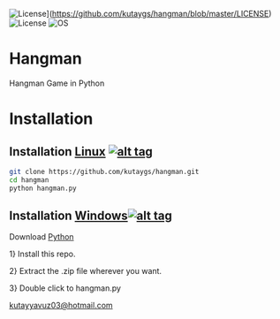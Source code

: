 ![License](https://img.shields.io/badge/License-MIT-blue.svg?style=flat-square)](https://github.com/kutaygs/hangman/blob/master/LICENSE) 
![License](https://img.shields.io/codecov/c/github/codecov/example-python.svg?maxAge=2592000)
![OS](https://img.shields.io/badge/Tested%20On-Linux%20||%20Windows%20-yellowgreen.svg?style=flat-square)

# Hangman
Hangman Game in Python

# Installation

## Installation [Linux](https://wikipedia.org/wiki/Linux) [![alt tag](http://icons.iconarchive.com/icons/dakirby309/simply-styled/32/OS-Linux-icon.png)](https://fr.wikipedia.org/wiki/Linux)

```bash
git clone https://github.com/kutaygs/hangman.git
cd hangman
python hangman.py
```


## Installation [Windows](https://wikipedia.org/wiki/Microsoft_Windows)[![alt tag](http://icons.iconarchive.com/icons/yootheme/social-bookmark/32/social-windows-button-icon.png)](https://fr.wikipedia.org/wiki/Microsoft_Windows)


Download [Python](https://www.python.org/downloads/release/python-2714/)

1} Install this repo.



2} Extract the .zip file wherever you want.



3} Double click to hangman.py

kutayyavuz03@hotmail.com


